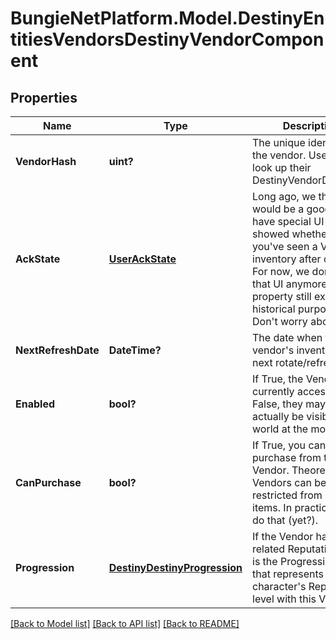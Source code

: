 # BungieNetPlatform.Model.DestinyEntitiesVendorsDestinyVendorComponent
## Properties

Name | Type | Description | Notes
------------ | ------------- | ------------- | -------------
**VendorHash** | **uint?** | The unique identifier for the vendor. Use it to look up their DestinyVendorDefinition. | [optional] 
**AckState** | [**UserAckState**](UserAckState.md) | Long ago, we thought it would be a good idea to have special UI that showed whether or not you&#39;ve seen a Vendor&#39;s inventory after cycling.   For now, we don&#39;t have that UI anymore. This property still exists for historical purposes. Don&#39;t worry about it. | [optional] 
**NextRefreshDate** | **DateTime?** | The date when this vendor&#39;s inventory will next rotate/refresh. | [optional] 
**Enabled** | **bool?** | If True, the Vendor is currently accessible.   If False, they may not actually be visible in the world at the moment. | [optional] 
**CanPurchase** | **bool?** | If True, you can purchase from the Vendor.  Theoretically, Vendors can be restricted from selling items. In practice, none do that (yet?). | [optional] 
**Progression** | [**DestinyDestinyProgression**](DestinyDestinyProgression.md) | If the Vendor has a related Reputation, this is the Progression data that represents the character&#39;s Reputation level with this Vendor. | [optional] 

[[Back to Model list]](../README.md#documentation-for-models) [[Back to API list]](../README.md#documentation-for-api-endpoints) [[Back to README]](../README.md)

